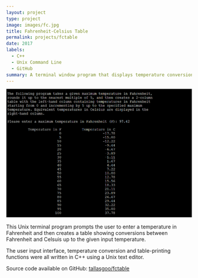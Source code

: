 ```yaml
---
layout: project
type: project
image: images/fc.jpg
title: Fahrenheit-Celsius Table
permalink: projects/fctable
date: 2017
labels:
  - C++
  - Unix Command Line
  - GitHub
summary: A terminal window program that displays temperature conversions between Fahrenheit and Celsius.
---
```


<img class="ui medium right floated rounded image" src="../images/temp-table-input.png">

This Unix terminal program prompts the user to enter a temperature in Fahrenheit and then creates a table showing conversions between Fahrenheit and Celsuis up to the given input temperature.

The user input interface, temperature conversion and table-printing functions were all written in C++ using a Unix text editor.
 
Source code available on GitHub: <a href="https://github.com/tallasgoo/fctable"><i class="large github icon"></i>tallasgoo/fctable</a>
